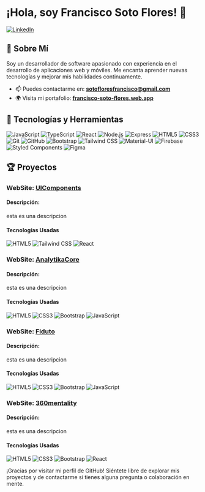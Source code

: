# ¡Hola, soy Francisco Soto Flores! 👋

[![LinkedIn](https://img.shields.io/badge/LinkedIn-Profile-blue)](https://www.linkedin.com/in/francisco-sf/)

## 🚀 Sobre Mí

Soy un desarrollador de software apasionado con experiencia en el desarrollo de aplicaciones web y móviles. Me encanta aprender nuevas tecnologías y mejorar mis habilidades continuamente.

- 📫 Puedes contactarme en: **[sotofloresfrancisco@gmail.com](mailto:sotofloresfrancisco@gmail.com)**
- 🌍 Visita mi portafolio: **[francisco-soto-flores.web.app](https://francisco-soto-flores.web.app)**

## 🔧 Tecnologías y Herramientas

![JavaScript](https://img.shields.io/badge/-JavaScript-black?style=flat-square&amp;logo=javascript)
![TypeScript](https://img.shields.io/badge/-TypeScript-3178C6?style=flat-square&amp;logo=typescript&amp;logoColor=white)
![React](https://img.shields.io/badge/-React-61DAFB?style=flat-square&amp;logo=react&amp;logoColor=black)
![Node.js](https://img.shields.io/badge/-Node.js-339933?style=flat-square&amp;logo=node.js&amp;logoColor=white)
![Express](https://img.shields.io/badge/-Express-000000?style=flat-square&amp;logo=express&amp;logoColor=white)
![HTML5](https://img.shields.io/badge/-HTML5-E34F26?style=flat-square&amp;logo=html5&amp;logoColor=white)
![CSS3](https://img.shields.io/badge/-CSS3-1572B6?style=flat-square&amp;logo=css3)
![Git](https://img.shields.io/badge/-Git-F05032?style=flat-square&amp;logo=git&amp;logoColor=white)
![GitHub](https://img.shields.io/badge/-GitHub-181717?style=flat-square&amp;logo=github)
![Bootstrap](https://img.shields.io/badge/-Bootstrap-563D7C?style=flat-square&amp;logo=bootstrap&amp;logoColor=white)
![Tailwind CSS](https://img.shields.io/badge/-Tailwind%20CSS-38B2AC?style=flat-square&amp;logo=tailwind-css&amp;logoColor=white)
![Material-UI](https://img.shields.io/badge/-Material--UI-0081CB?style=flat-square&amp;logo=material-ui&amp;logoColor=white)
![Firebase](https://img.shields.io/badge/-Firebase-FFCA28?style=flat-square&amp;logo=firebase&amp;logoColor=white)
![Styled Components](https://img.shields.io/badge/-Styled%20Components-DB7093?style=flat-square&amp;logo=styled-components&amp;logoColor=white)
![Figma](https://img.shields.io/badge/-Figma-F24E1E?style=flat-square&amp;logo=figma&amp;logoColor=white)

## 🏆 Proyectos

### WebSite: [UIComponents](https://tailwindcsscomponents.netlify.app/)
#### Descripción:
esta es una descripcion
#### Tecnologías Usadas
![HTML5](https://img.shields.io/badge/-HTML5-E34F26?style=flat-square&amp;logo=html5&amp;logoColor=white)
![Tailwind CSS](https://img.shields.io/badge/-Tailwind%20CSS-38B2AC?style=flat-square&amp;logo=tailwind-css&amp;logoColor=white)
![React](https://img.shields.io/badge/-React-61DAFB?style=flat-square&amp;logo=react&amp;logoColor=black)

### WebSite: [AnalytikaCore](https://analytikacore.com/)
#### Descripción:
esta es una descripcion
#### Tecnologías Usadas
![HTML5](https://img.shields.io/badge/-HTML5-E34F26?style=flat-square&amp;logo=html5&amp;logoColor=white)
![CSS3](https://img.shields.io/badge/-CSS3-1572B6?style=flat-square&amp;logo=css3)
![Bootstrap](https://img.shields.io/badge/-Bootstrap-563D7C?style=flat-square&amp;logo=bootstrap&amp;logoColor=white)
![JavaScript](https://img.shields.io/badge/-JavaScript-F7DF1E?style=flat-square&amp;logo=javascript&amp;logoColor=black)

### WebSite: [Fiduto](https://fiduto.com/)
#### Descripción:
esta es una descripcion
#### Tecnologías Usadas
![HTML5](https://img.shields.io/badge/-HTML5-E34F26?style=flat-square&amp;logo=html5&amp;logoColor=white)
![CSS3](https://img.shields.io/badge/-CSS3-1572B6?style=flat-square&amp;logo=css3)
![Bootstrap](https://img.shields.io/badge/-Bootstrap-563D7C?style=flat-square&amp;logo=bootstrap&amp;logoColor=white)
![JavaScript](https://img.shields.io/badge/-JavaScript-F7DF1E?style=flat-square&amp;logo=javascript&amp;logoColor=black)

### WebSite: [360mentality](https://360mentality.com/)
#### Descripción:
esta es una descripcion
#### Tecnologías Usadas
![HTML5](https://img.shields.io/badge/-HTML5-E34F26?style=flat-square&amp;logo=html5&amp;logoColor=white)
![CSS3](https://img.shields.io/badge/-CSS3-1572B6?style=flat-square&amp;logo=css3)
![Bootstrap](https://img.shields.io/badge/-Bootstrap-563D7C?style=flat-square&amp;logo=bootstrap&amp;logoColor=white)
![React](https://img.shields.io/badge/-React-61DAFB?style=flat-square&amp;logo=react&amp;logoColor=black)


¡Gracias por visitar mi perfil de GitHub! Siéntete libre de explorar mis proyectos y de contactarme si tienes alguna pregunta o colaboración en mente.

